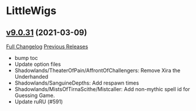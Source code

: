 # LittleWigs

## [v9.0.31](https://github.com/BigWigsMods/LittleWigs/tree/v9.0.31) (2021-03-09)
[Full Changelog](https://github.com/BigWigsMods/LittleWigs/compare/v9.0.30...v9.0.31) [Previous Releases](https://github.com/BigWigsMods/LittleWigs/releases)

- bump toc  
- Update option files  
- Shadowlands/TheaterOfPain/AffrontOfChallengers: Remove Xira the Underhanded  
- Shadowlands/SanguineDepths: Add respawn times  
- Shadowlands/MistsOfTirnaScithe/Mistcaller: Add non-mythic spell id for Guessing Game.  
- Update ruRU (#591)  
